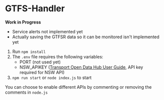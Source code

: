 # GTFS-Handler

**Work in Progress**

-   Service alerts not implemented yet
-   Actually saving the GTFSR data so it can be monitored isn't implemented yet

1. Run `npm install`
2. The `.env` file requires the following variables:
    - PORT (not used yet)
    - NSW_APIKEY ([Transport Open Data Hub User Guide](https://opendata.transport.nsw.gov.au/developers/userguide), API key required for NSW
      API)
3. `npm run start` or `node index.js` to start

You can choose to enable different APIs by commenting or removing the comments in `node.js`
